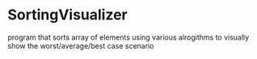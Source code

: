 # SortingVisualizer
 program that sorts array of elements using various alrogithms to visually show the worst/average/best case scenario 
